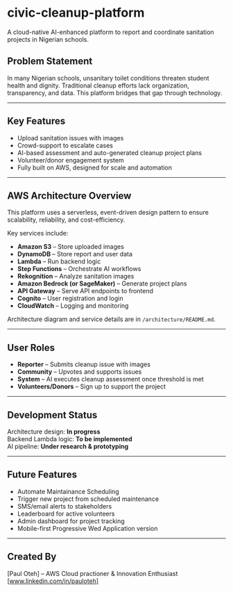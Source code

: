 # civic-cleanup-platform
A cloud-native AI-enhanced platform to report and coordinate sanitation projects in Nigerian schools.


## Problem Statement

In many Nigerian schools, unsanitary toilet conditions threaten student health and dignity. Traditional cleanup efforts lack organization, transparency, and data. This platform bridges that gap through technology.

---

## Key Features

- Upload sanitation issues with images
- Crowd-support to escalate cases
- AI-based assessment and auto-generated cleanup project plans
- Volunteer/donor engagement system
- Fully built on AWS, designed for scale and automation

---

## AWS Architecture Overview

This platform uses a serverless, event-driven design pattern to ensure scalability, reliability, and cost-efficiency.

Key services include:
- **Amazon S3** – Store uploaded images
- **DynamoDB** – Store report and user data
- **Lambda** – Run backend logic
- **Step Functions** – Orchestrate AI workflows
- **Rekognition** – Analyze sanitation images
- **Amazon Bedrock (or SageMaker)** – Generate project plans
- **API Gateway** – Serve API endpoints to frontend
- **Cognito** – User registration and login
- **CloudWatch** – Logging and monitoring

Architecture diagram and service details are in `/architecture/README.md`.

---

## User Roles

- **Reporter** – Submits cleanup issue with images
- **Community** – Upvotes and supports issues
- **System** – AI executes cleanup assessment once threshold is met
- **Volunteers/Donors** – Sign up to support the project

---

## Development Status

Architecture design: **In progress**  
Backend Lambda logic: **To be implemented**  
AI pipeline: **Under research & prototyping**

---

## Future Features

- Automate Maintainance Scheduling 
- Trigger new project from scheduled maintenance
- SMS/email alerts to stakeholders
- Leaderboard for active volunteers
- Admin dashboard for project tracking
- Mobile-first Progressive Wed Application version

---

## Created By

[Paul Oteh] – AWS Cloud practioner & Innovation Enthusiast  
[www.linkedin.com/in/pauloteh]  
